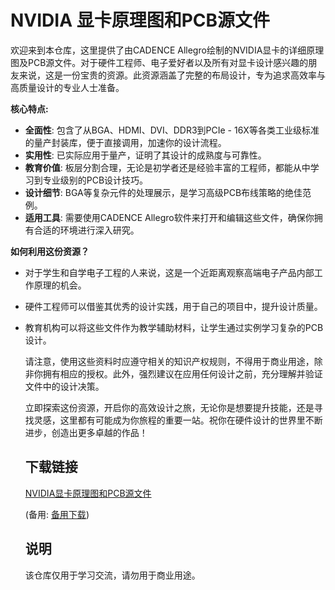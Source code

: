 # NVIDIA 显卡原理图和PCB源文件

欢迎来到本仓库，这里提供了由CADENCE Allegro绘制的NVIDIA显卡的详细原理图及PCB源文件。对于硬件工程师、电子爱好者以及所有对显卡设计感兴趣的朋友来说，这是一份宝贵的资源。此资源涵盖了完整的布局设计，专为追求高效率与高质量设计的专业人士准备。

**核心特点:**
- **全面性**: 包含了从BGA、HDMI、DVI、DDR3到PCIe - 16X等各类工业级标准的量产封装库，便于直接调用，加速你的设计流程。
- **实用性**: 已实际应用于量产，证明了其设计的成熟度与可靠性。
- **教育价值**: 板层分割合理，无论是初学者还是经验丰富的工程师，都能从中学习到专业级别的PCB设计技巧。
- **设计细节**: BGA等复杂元件的处理展示，是学习高级PCB布线策略的绝佳范例。
- **适用工具**: 需要使用CADENCE Allegro软件来打开和编辑这些文件，确保你拥有合适的环境进行深入研究。

**如何利用这份资源？**
- 对于学生和自学电子工程的人来说，这是一个近距离观察高端电子产品内部工作原理的机会。
- 硬件工程师可以借鉴其优秀的设计实践，用于自己的项目中，提升设计质量。
- 教育机构可以将这些文件作为教学辅助材料，让学生通过实例学习复杂的PCB设计。

  请注意，使用这些资料时应遵守相关的知识产权规则，不得用于商业用途，除非你拥有相应的授权。此外，强烈建议在应用任何设计之前，充分理解并验证文件中的设计决策。

  立即探索这份资源，开启你的高效设计之旅，无论你是想要提升技能，还是寻找灵感，这里都有可能成为你旅程的重要一站。祝你在硬件设计的世界里不断进步，创造出更多卓越的作品！

  ## 下载链接
  [NVIDIA显卡原理图和PCB源文件](https://pan.quark.cn/s/6bea9a746393) 

  (备用: [备用下载](https://pan.baidu.com/s/19HOgOr7nFEsu5J2f5Qijtw?pwd=1234))

  ## 说明

  该仓库仅用于学习交流，请勿用于商业用途。
